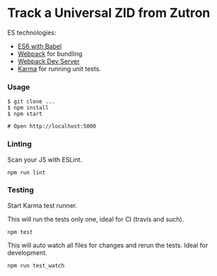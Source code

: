# Track a Universal ZID from Zutron

ES technologies:
* [ES6 with Babel](http://babeljs.io)
* [Webpack](http://webpack.github.io) for bundling
* [Webpack Dev Server](http://webpack.github.io/docs/webpack-dev-server.html)
* [Karma](http://karma-runner.github.io/0.13/index.html) for running unit tests.


### Usage

```
$ git clone ...
$ npm install
$ npm start

# Open http://localhost:5000
```


### Linting

Scan your JS with ESLint.

```
npm run lint
```


### Testing

Start Karma test runner.

This will run the tests only one, ideal for CI (travis and such).
```
npm test
```

This will auto watch all files for changes and rerun the tests. Ideal for development.
```
npm run test_watch
```
